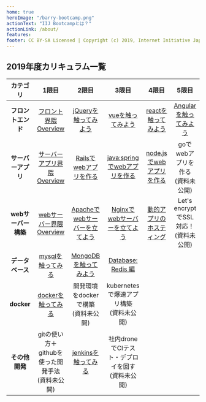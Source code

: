 ```yaml
---
home: true
heroImage: "/barry-bootcamp.png"
actionText: "IIJ Bootcampとは？"
actionLink: /about/
features:
footer: CC BY-SA Licensed | Copyright (c) 2019, Internet Initiative Japan Inc.
---
```


## 2019年度カリキュラム一覧

| カテゴリ | 1限目 | 2限目 | 3限目 | 4限目 | 5限目 |
|:--:|:--:|:--:|:--:|:--:|:--:|
| **フロントエンド** | [フロント界隈 Overview](/frontend/overview/) | [jQueryを触ってみよう](/frontend/jquery/) | [vueを触ってみよう](/frontend/vue/) | [reactを触ってみよう](/frontend/react/) | [Angularを触ってみよう](/frontend/angular/) |
| **サーバーアプリ** | [サーバーアプリ界隈 Overview](/server-app/overview/) | [Railsでwebアプリを作る](/server-app/rails/) | [java:springでwebアプリを作る](/server-app/java/) | [node.jsでwebアプリを作る](/server-app/node/) | goでwebアプリを作る <br> (資料未公開) |
| **webサーバー構築** | [webサーバー界隈 Overview](/web-server/overview/) | [Apacheでwebサーバーを立てよう](/web-server/apache/) | [Nginxでwebサーバーを立てよう](/web-server/nginx/) | [動的アプリのホスティング](/web-server/hosting/) | Let's encryptでSSL対応！<br>(資料未公開) |
| **データベース** | [mysqlを触ってみる](/database/mysql/) | [MongoDBを触ってみよう](/database/mongodb/) | [Database: Redis 編](/database/redis/) |
| **docker** | [dockerを触ってみる](/docker/docker/) | 開発環境をdockerで構築<br>(資料未公開) | kubernetesで爆速アプリ構築<br>(資料未公開) |
| **その他開発** | gitの使い方＋githubを使った開発手法<br>(資料未公開) | [jenkinsを触ってみる](/development/jenkins/) | 社内droneでCIテスト・デプロイを回す<br>(資料未公開) |
